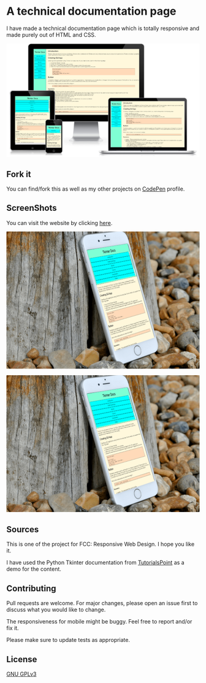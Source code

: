 # A technical documentation page

I have made a technical documentation page which is totally responsive and made purely out of HTML and CSS.

![Multiple Devices View](/screenShots/devices.png)

## Fork it

You can find/fork this as well as my other projects on [CodePen](https://codepen.io/b30wulffz/) profile.

## ScreenShots

You can visit the website by clicking [here](https://b30wulffz.github.io/documentationPage/).

![iPhone view](/screenShots/iphone.png)

![Windows view](/screenShots/iphone.png)

## Sources

This is one of the project for FCC: Responsive Web Design. I hope you like it.

I have used the Python Tkinter documentation from [TutorialsPoint](https://www.tutorialspoint.com/python/index.htm) as a demo for the content.

## Contributing

Pull requests are welcome. For major changes, please open an issue first to discuss what you would like to change.

The responsiveness for mobile might be buggy. Feel free to report and/or fix it.

Please make sure to update tests as appropriate.

## License
[GNU GPLv3](https://choosealicense.com/licenses/gpl-3.0/)